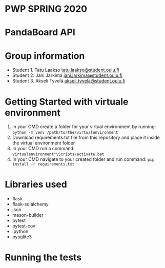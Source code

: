 # PWP SPRING 2020
# PandaBoard API
# Group information
* Student 1. Tatu Laakso tatu.laakso@student.oulu.fi
* Student 2. Jani Jarkima jani.jarkima@student.oulu.fi
* Student 3. Akseli Tyvelä akseli.tyvela@student.oulu.fi


# Getting Started with virtuale environment
1. in your CMD create a folder for your virtual environment by running: `python -m venv /path/to/the/virtualenvironment` 
2. Download requirements.txt file from this repository and place it inside the virtual environment folder
3. In your CMD run a command: `virtualenvironment"\Scripts\activate.bat` 
4. In your CMD navigate to your created folder and run command: `pip install -r requirements.txt` 
 

# Libraries used
* flask
* flask-sqlalchemy
* json
* mason-builder
* pytest
* pytest-cov
* ipython
* pysqlite3
# Running the tests

